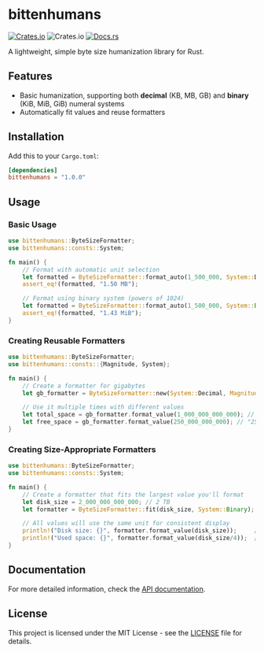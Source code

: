 # bittenhumans

[![Crates.io](https://img.shields.io/crates/v/bittenhumans)](https://crates.io/crates/bittenhumans)
![Crates.io](https://img.shields.io/crates/l/bittenhumans)
[![Docs.rs](https://docs.rs/bittenhumans/badge.svg)](https://docs.rs/bittenhumans)

A lightweight, simple byte size humanization library for Rust.

## Features

- Basic humanization, supporting both **decimal** (KB, MB, GB) and **binary** (KiB, MiB, GiB) numeral systems
- Automatically fit values and reuse formatters

## Installation

Add this to your `Cargo.toml`:

```toml
[dependencies]
bittenhumans = "1.0.0"
```

## Usage

### Basic Usage

```rust
use bittenhumans::ByteSizeFormatter;
use bittenhumans::consts::System;

fn main() {
    // Format with automatic unit selection
    let formatted = ByteSizeFormatter::format_auto(1_500_000, System::Decimal);
    assert_eq!(formatted, "1.50 MB");

    // Format using binary system (powers of 1024)
    let formatted = ByteSizeFormatter::format_auto(1_500_000, System::Binary);
    assert_eq!(formatted, "1.43 MiB");
}
```

### Creating Reusable Formatters

```rust
use bittenhumans::ByteSizeFormatter;
use bittenhumans::consts::{Magnitude, System};

fn main() {
    // Create a formatter for gigabytes
    let gb_formatter = ByteSizeFormatter::new(System::Decimal, Magnitude::Giga);

    // Use it multiple times with different values
    let total_space = gb_formatter.format_value(1_000_000_000_000); // "1000.00 GB"
    let free_space = gb_formatter.format_value(250_000_000_000); // "250.00 GB"
}
```

### Creating Size-Appropriate Formatters

```rust
use bittenhumans::ByteSizeFormatter;
use bittenhumans::consts::System;

fn main() {
    // Create a formatter that fits the largest value you'll format
    let disk_size = 2_000_000_000_000; // 2 TB
    let formatter = ByteSizeFormatter::fit(disk_size, System::Binary);

    // All values will use the same unit for consistent display
    println!("Disk size: {}", formatter.format_value(disk_size));     // "1.82 TiB"
    println!("Used space: {}", formatter.format_value(disk_size/4));  // "0.45 TiB"
}
```

## Documentation

For more detailed information, check the [API documentation](https://docs.rs/bittenhumans).

## License

This project is licensed under the MIT License - see the [LICENSE](LICENSE) file for details.

